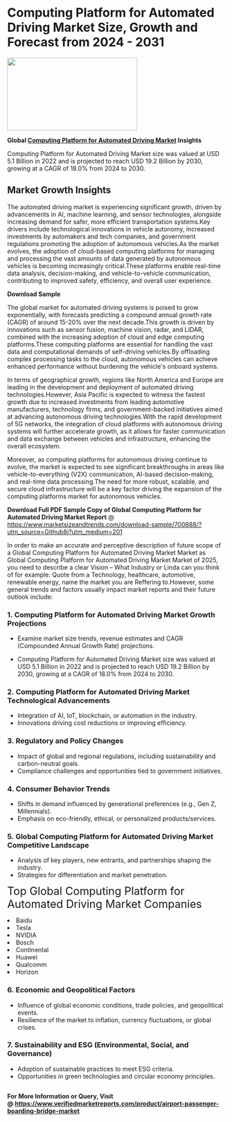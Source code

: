 <H1>Computing Platform for Automated Driving Market Size, Growth and Forecast from 2024 - 2031</H1><img class="aligncenter size-medium wp-image-584254" src="https://thirdeyenews.in/wp-content/uploads/2024/09/Global-Market-Research-300x168.jpeg" alt="" width="300" height="168" /><p><strong>Global&nbsp;<a href="https://www.marketsizeandtrends.com/download-sample/700888/?utm_source=Github8j?utm_medium=201">Computing Platform for Automated Driving Market</a> Insights</strong></p><p>Computing Platform for Automated Driving Market size was valued at USD 5.1 Billion in 2022 and is projected to reach USD 19.2 Billion by 2030, growing at a CAGR of 18.0% from 2024 to 2030.</p><p><h2>Market Growth Insights</h2> <p>The automated driving market is experiencing significant growth, driven by advancements in AI, machine learning, and sensor technologies, alongside increasing demand for safer, more efficient transportation systems.Key drivers include technological innovations in vehicle autonomy, increased investments by automakers and tech companies, and government regulations promoting the adoption of autonomous vehicles.As the market evolves, the adoption of cloud-based computing platforms for managing and processing the vast amounts of data generated by autonomous vehicles is becoming increasingly critical.These platforms enable real-time data analysis, decision-making, and vehicle-to-vehicle communication, contributing to improved safety, efficiency, and overall user experience.</p> <p><strong>Download Sample</strong></p> <p>The global market for automated driving systems is poised to grow exponentially, with forecasts predicting a compound annual growth rate (CAGR) of around 15-20% over the next decade.This growth is driven by innovations such as sensor fusion, machine vision, radar, and LIDAR, combined with the increasing adoption of cloud and edge computing platforms.These computing platforms are essential for handling the vast data and computational demands of self-driving vehicles.By offloading complex processing tasks to the cloud, autonomous vehicles can achieve enhanced performance without burdening the vehicle's onboard systems.</p> <p>In terms of geographical growth, regions like North America and Europe are leading in the development and deployment of automated driving technologies.However, Asia Pacific is expected to witness the fastest growth due to increased investments from leading automotive manufacturers, technology firms, and government-backed initiatives aimed at advancing autonomous driving technologies.With the rapid development of 5G networks, the integration of cloud platforms with autonomous driving systems will further accelerate growth, as it allows for faster communication and data exchange between vehicles and infrastructure, enhancing the overall ecosystem.</p> <p>Moreover, as computing platforms for autonomous driving continue to evolve, the market is expected to see significant breakthroughs in areas like vehicle-to-everything (V2X) communication, AI-based decision-making, and real-time data processing.The need for more robust, scalable, and secure cloud infrastructure will be a key factor driving the expansion of the computing platforms market for autonomous vehicles.</p> <p><span class=""><strong>Download Full PDF Sample Copy of Global Computing Platform for Automated Driving Market Report</strong> @ <a href="https://www.marketsizeandtrends.com/download-sample/700888/?utm_source=Github8j?utm_medium=201" target="_blank">https://www.marketsizeandtrends.com/download-sample/700888/?utm_source=Github8j?utm_medium=201</a></span></p><p>In order to make an accurate and perceptive description of future scope of a Global&nbsp;Computing Platform for Automated Driving Market Market as Global&nbsp;Computing Platform for Automated Driving Market Market of 2025, you need to describe a clear Vision &ndash; What Industry or Linda can you think of for example: Quote from a Technology, healthcare, automotive, renewable energy, name the market you are Reffering to.However, some general trends and factors usually impact market reports and their future outlook include:</p><h3>1.&nbsp;<strong>Computing Platform for Automated Driving Market Growth Projections</strong></h3><ul><li>Examine market size trends, revenue estimates and CAGR (Compounded Annual Growth Rate) projections.</li><li><p>Computing Platform for Automated Driving Market size was valued at USD 5.1 Billion in 2022 and is projected to reach USD 19.2 Billion by 2030, growing at a CAGR of 18.0% from 2024 to 2030.</p></li></ul><h3>2.&nbsp;<strong>Computing Platform for Automated Driving Market Technological Advancements</strong></h3><ul><li>Integration of AI, IoT, blockchain, or automation in the industry.</li><li>Innovations driving cost reductions or improving efficiency.</li></ul><h3>3.&nbsp;<strong>Regulatory and Policy Changes</strong></h3><ul><li>Impact of global and regional regulations, including sustainability and carbon-neutral goals.</li><li>Compliance challenges and opportunities tied to government initiatives.</li></ul><h3>4.&nbsp;<strong>Consumer Behavior Trends</strong></h3><ul><li>Shifts in demand influenced by generational preferences (e.g., Gen Z, Millennials).</li><li>Emphasis on eco-friendly, ethical, or personalized products/services.</li></ul><h3>5.&nbsp;<strong>Global Computing Platform for Automated Driving Market Competitive Landscape</strong></h3><ul><li>Analysis of key players, new entrants, and partnerships shaping the industry.</li><li>Strategies for differentiation and market penetration.</li></ul><p data-pm-slice="1 1 []"><span style="color: inherit; font-family: inherit; font-size: 25px;">Top Global Computing Platform for Automated Driving Market Companies</span></p><div class="" data-test-id=""><p><li>Baidu</li><li> Tesla</li><li> NVIDIA</li><li> Bosch</li><li> Continental</li><li> Huawei</li><li> Qualcomm</li><li> Horizon</li></p></div><h3>6.&nbsp;<strong>Economic and Geopolitical Factors</strong></h3><ul><li>Influence of global economic conditions, trade policies, and geopolitical events.</li><li>Resilience of the market to inflation, currency fluctuations, or global crises.</li></ul><h3>7.&nbsp;<strong>Sustainability and ESG (Environmental, Social, and Governance)</strong></h3><ul><li>Adoption of sustainable practices to meet ESG criteria.</li><li>Opportunities in green technologies and circular economy principles.</li></ul><h2><strong style="font-size: 14px;">For More Information or Query, Visit @&nbsp;</strong><a style="background-color: #ffffff; font-size: 14px;" href="https://www.marketsizeandtrends.com/report/computing-platform-for-automated-driving-market/" target="_blank">https://www.verifiedmarketreports.com/product/airport-passenger-boarding-bridge-market</a></h2>